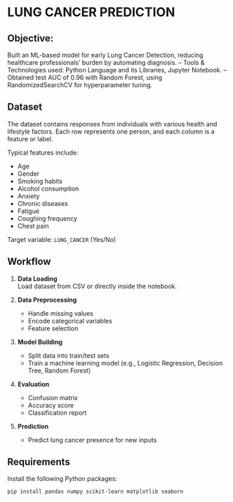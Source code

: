 # LUNG CANCER PREDICTION

## Objective: 
Built an ML-based model for early Lung Cancer Detection, reducing healthcare professionals’ burden by automating diagnosis. 
–   Tools &amp; Technologies used: Python Language and its Libraries, Jupyter Notebook. 
– Obtained test AUC of 0.96 with Random Forest, using RandomizedSearchCV for hyperparameter tuning.


## Dataset

The dataset contains responses from individuals with various health and lifestyle factors. Each row represents one person, and each column is a feature or label.

Typical features include:

- Age
- Gender
- Smoking habits
- Alcohol consumption
- Anxiety
- Chronic diseases
- Fatigue
- Coughing frequency
- Chest pain

Target variable: `LUNG_CANCER` (Yes/No)

## Workflow

1. **Data Loading**  
   Load dataset from CSV or directly inside the notebook.

2. **Data Preprocessing**
   - Handle missing values
   - Encode categorical variables
   - Feature selection

3. **Model Building**
   - Split data into train/test sets
   - Train a machine learning model (e.g., Logistic Regression, Decision Tree, Random Forest)

4. **Evaluation**
   - Confusion matrix
   - Accuracy score
   - Classification report

5. **Prediction**
   - Predict lung cancer presence for new inputs

## Requirements

Install the following Python packages:

```bash
pip install pandas numpy scikit-learn matplotlib seaborn
